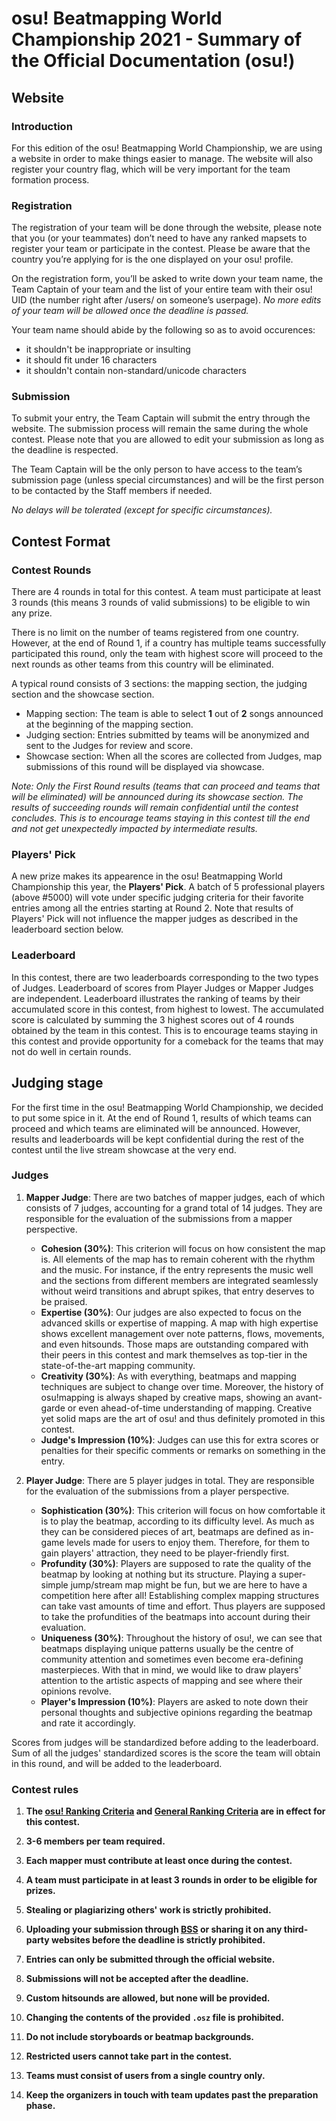 # osu! Beatmapping World Championship 2021 - Summary of the Official Documentation (osu!)

## Website

### Introduction

For this edition of the osu! Beatmapping World Championship, we are using a website in order to make things easier to manage. The website will also register your country flag, which will be very important for the team formation process.

### Registration

The registration of your team will be done through the website, please note that you (or your teammates) don’t need to have any ranked mapsets to register your team or participate in the contest. Please be aware that the country you’re applying for is the one displayed on your osu! profile. 

On the registration form, you’ll be asked to write down your team name, the Team Captain of your team and the list of your entire team with their osu! UID (the number right after /users/ on someone’s userpage). *No more edits of your team will be allowed once the deadline is passed.*

Your team name should abide by the following so as to avoid occurences:
- it shouldn't be inappropriate or insulting
- it should fit under 16 characters
- it shouldn't contain non-standard/unicode characters

### Submission

To submit your entry, the Team Captain will submit the entry through the website. The submission process will remain the same during the whole contest. Please note that you are allowed to edit your submission as long as the deadline is respected.

The Team Captain will be the only person to have access to the team’s submission page (unless special circumstances) and will be the first person to be contacted by the Staff members if needed. 

*No delays will be tolerated (except for specific circumstances).*

## Contest Format

### Contest Rounds

There are 4 rounds in total for this contest.  A team must participate at least 3 rounds (this means 3 rounds of valid submissions) to be eligible to win any prize.

There is no limit on the number of teams registered from one country. However, at the end of Round 1, if a country has multiple teams successfully participated this round, only the team with highest score will proceed to the next rounds as other teams from this country will be eliminated.

A typical round consists of 3 sections: the mapping section, the judging section and the showcase section.

- Mapping section: The team is able to select **1** out of **2** songs announced at the beginning of the mapping section.
- Judging section: Entries submitted by teams will be anonymized and sent to the Judges for review and score. 
- Showcase section: When all the scores are collected from Judges, map submissions of this round will be displayed via showcase.

*Note: Only the First Round results (teams that can proceed and teams that will be eliminated) will be announced during its showcase section. The results of succeeding rounds will remain confidential until the contest concludes. This is to encourage teams staying in this contest till the end and not get unexpectedly impacted by intermediate results.*

### Players' Pick

A new prize makes its appearence in the osu! Beatmapping World Championship this year, the **Players' Pick**. A batch of 5 professional players (above #5000) will vote under specific judging criteria for their favorite entries among all the entries starting at Round 2. Note that results of Players' Pick will not influence the mapper judges as described in the leaderboard section below.

### Leaderboard

In this contest, there are two leaderboards corresponding to the two types of Judges. Leaderboard of scores from Player Judges or Mapper Judges are independent. Leaderboard illustrates the ranking of teams by their accumulated score in this contest, from highest to lowest. The accumulated score is calculated by summing the 3 highest scores out of 4 rounds obtained by the team in this contest. This is to encourage teams staying in this contest and provide opportunity for a comeback for the teams that may not do well in certain rounds.

## Judging stage

For the first time in the osu! Beatmapping World Championship, we decided to put some spice in it. At the end of Round 1, results of which teams can proceed and which teams are eliminated will be announced. However, results and leaderboards will be kept confidential during the rest of the contest until the live stream showcase at the very end.

### Judges

1. **Mapper Judge**: There are two batches of mapper judges, each of which consists of 7 judges, accounting for a grand total of 14 judges. They are responsible for the evaluation of the submissions from a mapper perspective.

    - **Cohesion (30%)**: This criterion will focus on how consistent the map is. All elements of the map has to remain coherent with the rhythm and the music. For instance, if the entry represents the music well and the sections from different members are integrated seamlessly without weird transitions and abrupt spikes, that entry deserves to be praised.
    - **Expertise (30%)**: Our judges are also expected to focus on the advanced skills or expertise of mapping. A map with high expertise shows excellent management over note patterns, flows, movements, and even hitsounds. Those maps are outstanding compared with their peers in this contest and mark themselves as top-tier in the state-of-the-art mapping community.
    - **Creativity (30%)**: As with everything, beatmaps and mapping techniques are subject to change over time. Moreover, the history of osu!mapping is always shaped by creative maps, showing an avant-garde or even ahead-of-time understanding of mapping. Creative yet solid maps are the art of osu! and thus definitely promoted in this contest.
    - **Judge's Impression (10%)**: Judges can use this for extra scores or penalties for their specific comments or remarks on something in the entry.

2. **Player Judge**: There are 5 player judges in total. They are responsible for the evaluation of the submissions from a player perspective.

    - **Sophistication (30%)**: This criterion will focus on how comfortable it is to play the beatmap, according to its difficulty level. As much as they can be considered pieces of art, beatmaps are defined as in-game levels made for users to enjoy them. Therefore, for them to gain players' attraction, they need to be player-friendly first.
    - **Profundity (30%)**: Players are supposed to rate the quality of the beatmap by looking at nothing but its structure. Playing a super-simple jump/stream map might be fun, but we are here to have a competition here after all! Establishing complex mapping structures can take vast amounts of time and effort. Thus players are supposed to take the profundities of the beatmaps into account during their evaluation.
    - **Uniqueness (30%)**: Throughout the history of osu!, we can see that beatmaps displaying unique patterns usually be the centre of community attention and sometimes even become era-defining masterpieces. With that in mind, we would like to draw players' attention to the artistic aspects of mapping and see where their opinions revolve.
    - **Player's Impression (10%)**: Players are asked to note down their personal thoughts and subjective opinions regarding the beatmap and rate it accordingly.

Scores from judges will be standardized before adding to the leaderboard. Sum of all the judges' standardized scores is the score the team will obtain in this round, and will be added to the leaderboard.

### Contest rules

1. **The [osu! Ranking Criteria](https://osu.ppy.sh/wiki/Ranking_Criteria/osu!) and [General Ranking Criteria](https://osu.ppy.sh/wiki/Ranking_Criteria) are in effect for this contest.**

2. **3-6 members per team required.**

3. **Each mapper must contribute at least once during the contest.**

4. **A team must participate in at least 3 rounds in order to be eligible for prizes.**

5. **Stealing or plagiarizing others' work is strictly prohibited.**

6. **Uploading your submission through [BSS](https://osu.ppy.sh/wiki/Submission) or sharing it on any third-party websites before the deadline is strictly prohibited.**

7. **Entries can only be submitted through the official website.**

8. **Submissions will not be accepted after the deadline.**

9. **Custom hitsounds are allowed, but none will be provided.**

10. **Changing the contents of the provided `.osz` file is prohibited.**

11. **Do not include storyboards or beatmap backgrounds.**

12. **Restricted users cannot take part in the contest.**

13. **Teams must consist of users from a single country only.**

14. **Keep the organizers in touch with team updates past the preparation phase.**

